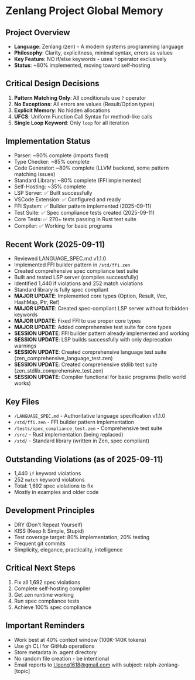 # Zenlang Project Global Memory

## Project Overview
- **Language**: Zenlang (zen) - A modern systems programming language
- **Philosophy**: Clarity, explicitness, minimal syntax, errors as values
- **Key Feature**: NO if/else keywords - uses `?` operator exclusively
- **Status**: ~80% implemented, moving toward self-hosting

## Critical Design Decisions
1. **Pattern Matching Only**: All conditionals use `?` operator
2. **No Exceptions**: All errors are values (Result/Option types)
3. **Explicit Memory**: No hidden allocations
4. **UFCS**: Uniform Function Call Syntax for method-like calls
5. **Single Loop Keyword**: Only `loop` for all iteration

## Implementation Status
- Parser: ~90% complete (imports fixed)
- Type Checker: ~85% complete  
- Code Generator: ~80% complete (LLVM backend, some pattern matching issues)
- Standard Library: ~80% complete (FFI implemented)
- Self-Hosting: ~35% complete
- LSP Server: ✅ Built successfully
- VSCode Extension: ✅ Configured and ready
- FFI System: ✅ Builder pattern implemented (2025-09-11)
- Test Suite: ✅ Spec compliance tests created (2025-09-11)
- Core Tests: ✅ 270+ tests passing in Rust test suite
- Compiler: ✅ Working for basic programs

## Recent Work (2025-09-11)
- Reviewed LANGUAGE_SPEC.md v1.1.0
- Implemented FFI builder pattern in `/std/ffi.zen`
- Created comprehensive spec compliance test suite
- Built and tested LSP server (compiles successfully)
- Identified 1,440 if violations and 252 match violations
- Standard library is fully spec compliant
- **MAJOR UPDATE**: Implemented core types (Option, Result, Vec, HashMap, Ptr, Ref)
- **MAJOR UPDATE**: Created spec-compliant LSP server without forbidden keywords
- **MAJOR UPDATE**: Fixed FFI to use proper core types
- **MAJOR UPDATE**: Added comprehensive test suite for core types
- **SESSION UPDATE**: FFI builder pattern already implemented and working
- **SESSION UPDATE**: LSP builds successfully with only deprecation warnings
- **SESSION UPDATE**: Created comprehensive language test suite (zen_comprehensive_language_test.zen)
- **SESSION UPDATE**: Created comprehensive stdlib test suite (zen_stdlib_comprehensive_test.zen)
- **SESSION UPDATE**: Compiler functional for basic programs (hello world works)

## Key Files
- `/LANGUAGE_SPEC.md` - Authoritative language specification v1.1.0
- `/std/ffi.zen` - FFI builder pattern implementation
- `/tests/spec_compliance_test.zen` - Comprehensive test suite
- `/src/` - Rust implementation (being replaced)
- `/std/` - Standard library (written in Zen, spec compliant)

## Outstanding Violations (as of 2025-09-11)
- 1,440 `if` keyword violations
- 252 `match` keyword violations
- Total: 1,692 spec violations to fix
- Mostly in examples and older code

## Development Principles
- DRY (Don't Repeat Yourself)
- KISS (Keep It Simple, Stupid)
- Test coverage target: 80% implementation, 20% testing
- Frequent git commits
- Simplicity, elegance, practicality, intelligence

## Critical Next Steps
1. Fix all 1,692 spec violations
2. Complete self-hosting compiler
3. Get zen runtime working
4. Run spec compliance tests
5. Achieve 100% spec compliance

## Important Reminders
- Work best at 40% context window (100K-140K tokens)
- Use gh CLI for GitHub operations
- Store metadata in .agent directory
- No random file creation - be intentional
- Email reports to l.leong1618@gmail.com with subject: ralph-zenlang-[topic]